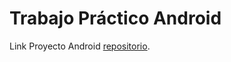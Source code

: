 ﻿# Trabajo Práctico Android
 Link Proyecto Android [repositorio](https://github.com/ferqueirolo/SOA/tree/master/Android).

